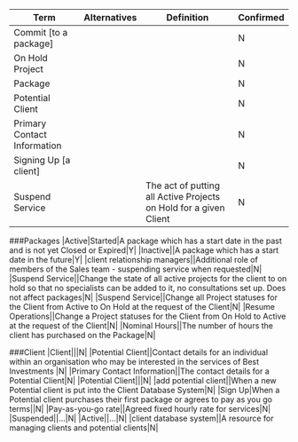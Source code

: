 |Term|Alternatives|Definition|Confirmed|
|---|---|---|---|
|Commit [to a package]|||N|
|On Hold Project|||N|
|Package|||N|
|Potential Client|||N|
|Primary Contact Information|||N|
|Signing Up [a client]|||N|
|Suspend Service||The act of putting all Active Projects on Hold for a given Client|N|

###Packages
|Active|Started|A package which has a start date in the past and is not yet Closed or Expired|Y|
|Inactive||A package which has a start date in the future|Y|
|client relationship managers||Additional role of members of the Sales team - suspending service when requested|N|
|Suspend Service||Change the state of all active projects for the client to on hold so that no specialists can be added to it, no consultations set up. Does not affect packages|N|
|Suspend Service||Change all Project statuses for the Client from Active to On Hold at the request of the Client|N|
|Resume Operations||Change a Project statuses for the Client from On Hold to Active at the request of the Client|N|
|Nominal Hours||The number of hours the client has purchased on the Package|N|

###Client
|Client|||N|
|Potential Client||Contact details for an individual within an organisation who may be interested in the services of Best Investments |N|
|Primary Contact Information||The contact details for a Potential Client|N|
|Potential Client|||N|
|add potential client||When a new Potential client is put into the Client Database System|N|
|Sign Up|When a Potential client purchases their first package or agrees to pay as you go terms||N|
|Pay-as-you-go rate||Agreed fixed hourly rate for services|N|
|Suspended||...|N|
|Active||...|N|
|client database system||A resource for managing clients and potential clients|N|

